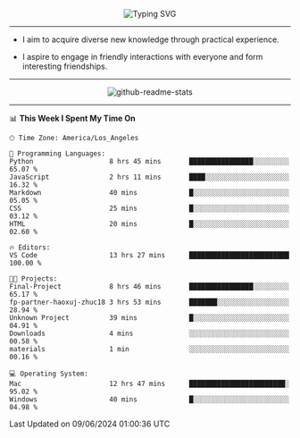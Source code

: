 <p align="center">
  <img src="https://readme-typing-svg.demolab.com?font=Fira+Code&weight=500&size=32&duration=2500&pause=1600&center=true&vCenter=true&random=false&width=1024&height=64&lines=Hi+there+%F0%9F%91%8B;I'm+delighted+you+could+make+it+here+%F0%9F%8E%89;I'm+Harry%2C+a+college+student+still+finding+my+way" alt="Typing SVG" />
</p>


---


- I aim to acquire diverse new knowledge through practical experience.

- I aspire to engage in friendly interactions with everyone and form interesting friendships.


---


<p align="center">
  <img src="https://github-readme-stats.vercel.app/api?username=Harry-Jing&show_icons=true" alt="github-readme-stats"/>
</p>


---

<!--START_SECTION:waka-->
📊 **This Week I Spent My Time On** 

```text
🕑︎ Time Zone: America/Los_Angeles

💬 Programming Languages: 
Python                   8 hrs 45 mins       ████████████████░░░░░░░░░   65.07 % 
JavaScript               2 hrs 11 mins       ████░░░░░░░░░░░░░░░░░░░░░   16.32 % 
Markdown                 40 mins             █░░░░░░░░░░░░░░░░░░░░░░░░   05.05 % 
CSS                      25 mins             █░░░░░░░░░░░░░░░░░░░░░░░░   03.12 % 
HTML                     20 mins             █░░░░░░░░░░░░░░░░░░░░░░░░   02.60 % 

🔥 Editors: 
VS Code                  13 hrs 27 mins      █████████████████████████   100.00 % 

🐱‍💻 Projects: 
Final-Project            8 hrs 46 mins       ████████████████░░░░░░░░░   65.17 % 
fp-partner-haoxuj-zhuc18 3 hrs 53 mins       ███████░░░░░░░░░░░░░░░░░░   28.94 % 
Unknown Project          39 mins             █░░░░░░░░░░░░░░░░░░░░░░░░   04.91 % 
Downloads                4 mins              ░░░░░░░░░░░░░░░░░░░░░░░░░   00.58 % 
materials                1 min               ░░░░░░░░░░░░░░░░░░░░░░░░░   00.16 % 

💻 Operating System: 
Mac                      12 hrs 47 mins      ████████████████████████░   95.02 % 
Windows                  40 mins             █░░░░░░░░░░░░░░░░░░░░░░░░   04.98 % 
```


 Last Updated on 09/06/2024 01:00:36 UTC
<!--END_SECTION:waka-->
